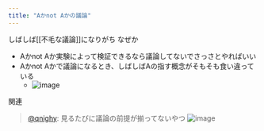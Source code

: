 ```yaml
---
title: "Aかnot Aかの議論"
---
```


しばしば[[不毛な議論]]になりがち
なぜか
- Aかnot Aか実験によって検証できるなら議論してないでさっさとやればいい
- Aかnot Aかで議論になるとき、しばしばAの指す概念がそもそも食い違っている
    - ![image](https://gyazo.com/e231887d3748c78b07d8900bd03bb51a/thumb/1000)

関連
> [@qnighy](https://twitter.com/qnighy/status/1645070988168790016?s=46&t=gkSZtjGEtUZPO0JCzBxCBw): 見るたびに議論の前提が揃ってないやつ
> ![image](https://pbs.twimg.com/media/FtR3LP5aIAEEKYy.jpg)

